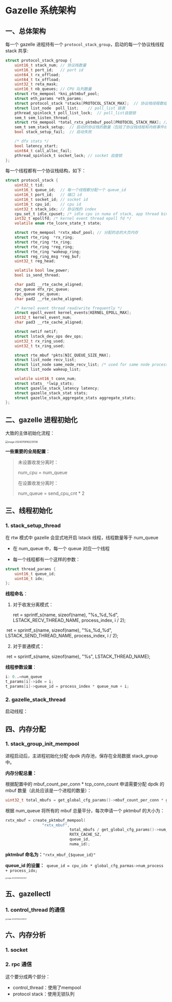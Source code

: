 # Gazelle 系统架构

## 一、总体架构

每一个 gazelle 进程持有一个 `protocol_stack_group`，启动的每一个协议栈线程 stack 共享:

```c
struct protocol_stack_group {
    uint16_t stack_num; // 协议栈数量
    uint16_t port_id;   // port id
    uint64_t rx_offload;
    uint64_t tx_offload;
    uint32_t reta_mask;
    uint16_t nb_queues;	// CPU 队列数量
    struct rte_mempool *kni_pktmbuf_pool;
    struct eth_params *eth_params;
    struct protocol_stack *stacks[PROTOCOL_STACK_MAX];  // 协议栈线程数组
    struct list_node  poll_list;	// poll_list 链表
    pthread_spinlock_t poll_list_lock;	// poll_list自旋锁
    sem_t sem_listen_thread;
    struct rte_mempool *total_rxtx_pktmbuf_pool[PROTOCOL_STACK_MAX]; // 分配的所有 dpdk mbuf 的数组
    sem_t sem_stack_setup;  // 启动的协议栈的数量（包括了协议栈线程和内核事件线程）信号量
    bool stack_setup_fail;  // 启动失败

    /* dfx stats */
    bool latency_start;
    uint64_t call_alloc_fail;
    pthread_spinlock_t socket_lock;	// socket 自旋锁
};
```
每一个线程都有一个协议栈结构，如下：
```c
struct protocol_stack {
    uint32_t tid;
    uint16_t queue_id;  // 每一个线程都分配一个 queue_id 
    uint16_t port_id;   // 端口 id
    uint16_t socket_id; // socket id
    uint16_t cpu_id;    // cpu id
    uint32_t stack_idx; // 协议栈的 index
    cpu_set_t idle_cpuset; /* idle cpu in numa of stack, app thread bind to it */
    int32_t epollfd; /* kernel event thread epoll fd */
    volatile enum rte_lcore_state_t state;

    struct rte_mempool *rxtx_mbuf_pool; // 分配的总的大页内存
    struct rte_ring  *rx_ring;
    struct rte_ring *tx_ring;
    struct rte_ring *reg_ring;
    struct rte_ring *wakeup_ring;
    struct reg_ring_msg *reg_buf;
    uint32_t reg_head;

    volatile bool low_power;
    bool is_send_thread;

    char pad1 __rte_cache_aligned;
    rpc_queue dfx_rpc_queue;
    rpc_queue rpc_queue;
    char pad2 __rte_cache_aligned;

    /* kernel event thread read/write frequently */
    struct epoll_event kernel_events[KERNEL_EPOLL_MAX];
    int32_t kernel_event_num;
    char pad3 __rte_cache_aligned;

    struct netif netif;
    struct lstack_dev_ops dev_ops;
    uint32_t rx_ring_used;
    uint32_t tx_ring_used;

    struct rte_mbuf *pkts[NIC_QUEUE_SIZE_MAX];
    struct list_node recv_list;
    struct list_node same_node_recv_list; /* used for same node processes communication */
    struct list_node wakeup_list;

    volatile uint16_t conn_num;
    struct stats_ *lwip_stats;
    struct gazelle_stack_latency latency;
    struct gazelle_stack_stat stats;
    struct gazelle_stack_aggregate_stats aggregate_stats;
};
```



## 二、gazelle 进程初始化

大致的主体初始化流程：

<img src="https://raw.githubusercontent.com/charming-c/image-host/master/img/image-20240708162235138.png" alt="image-20240708162235138" style="zoom: 50%;" />

**一些重要的全局配置**：

>  未设置收发分离时：
>
> num_cpu = num_queue
>
> 在设置收发分离时：
>
> num_queue = send_cpu_cnt * 2

## 三、线程初始化

### 1. stack_setup_thread

在 rtw 模式中 gazelle 会显式地开启 lstack 线程，线程数量等于 num_queue

- 在 num_queue 中，每一个 queue 对应一个线程

- 每一个线程都有一个这样的参数：

```c
struct thread_params {
    uint16_t queue_id;
    uint16_t idx;
};
```

**线程命名**：

1. 对于收发分离模式： 

    ret = sprintf_s(name, sizeof(name), "%s\_%d\_%d", LSTACK_RECV_THREAD_NAME, process_index, i / 2);

​       ret = sprintf_s(name, sizeof(name), "%s\_%d\_%d", LSTACK_SEND_THREAD_NAME, process_index, i / 2);

2. 对于普通模式：

​       ret = sprintf_s(name, sizeof(name), "%s", LSTACK_THREAD_NAME);

**线程参数设置**：

```c
i: 0..=num_queue
t_params[i]->idx = i;
t_params[i]->queue_id = process_index * queue_num + i;
```

### 2. gazelle_stack_thread

启动线程：



## 四、内存分配

### 1. stack_group_init_mempool 

进程启动后，主进程初始化分配 dpdk 内存池，保存在全局数据 stack_group 中。

**内存分配总量：**

根据配置中的 mbuf_count_per_conn * tcp_conn_count 申请需要分配 dpdk 的 mbuf 数量（此处应该是一个进程的数量）：

```c
uint32_t total_mbufs = get_global_cfg_params()->mbuf_count_per_conn * get_global_cfg_params()->tcp_conn_count;
```

根据 num_queue 将所有的 mbuf 总量平分，每次申请一个 pktmbuf 的大小为：

```c
rxtx_mbuf = create_pktmbuf_mempool(
                "rxtx_mbuf", 
  							total_mbufs / get_global_cfg_params()->num_queue, 
  							RXTX_CACHE_SZ, 
  							queue_id, 
  							numa_id);
```

**pktmbuf 命名为：**```"rxtx_mbuf_{$queue_id}"```

**queue_id 的设置：**` queue_id = cpu_idx * global_cfg_parmas->num_process + process_idx;`

<img src="https://raw.githubusercontent.com/charming-c/image-host/master/img/image-20240708155921007.png" alt="image-20240708155921007" style="zoom: 33%;" />

## 五、gazellectl 

### 1. control_thread 的通信

<img src="https://raw.githubusercontent.com/charming-c/image-host/master/img/image-20240709223416137.png" alt="image-20240709223416137" style="zoom: 33%;" />







## 六、内存分析

### 1. socket

### 2. rpc 通信

这个要分成两个部分：

- control_thread：使用了mempool
- protocol stack：使用无锁队列

